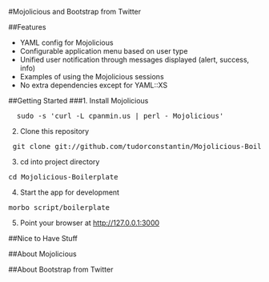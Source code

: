 #Mojolicious and Bootstrap from Twitter

##Features

* YAML config for Mojolicious
* Configurable application menu based on user type
* Unified user notification through messages displayed (alert, success, info)
* Examples of using the Mojolicious sessions 
* No extra dependencies except for YAML::XS


##Getting Started
###1. Install Mojolicious

<pre>  sudo -s 'curl -L cpanmin.us | perl - Mojolicious'</pre>

2. Clone this repository
<pre> git clone git://github.com/tudorconstantin/Mojolicious-Boilerplate.git</pre>

3. cd into project directory
<pre>cd Mojolicious-Boilerplate</pre>

4. Start the app for development
<pre>morbo script/boilerplate</pre>

5. Point your browser at http://127.0.0.1:3000

##Nice to Have Stuff



##About Mojolicious



##About Bootstrap from Twitter
